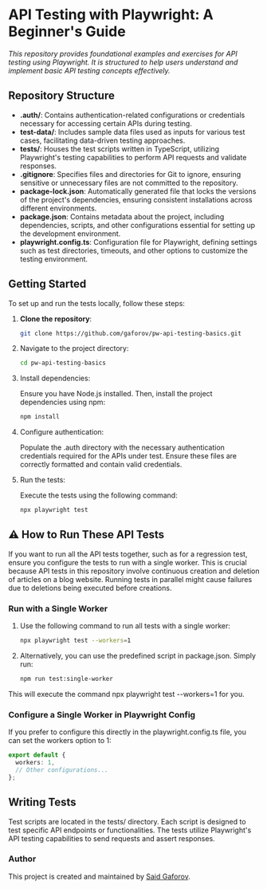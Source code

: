 # API Testing with Playwright: A Beginner's Guide

_This repository provides foundational examples and exercises for API testing using Playwright. It is structured to help users understand and implement basic API testing concepts effectively._

## Repository Structure

- **.auth/**: Contains authentication-related configurations or credentials necessary for accessing certain APIs during testing.
- **test-data/**: Includes sample data files used as inputs for various test cases, facilitating data-driven testing approaches.
- **tests/**: Houses the test scripts written in TypeScript, utilizing Playwright's testing capabilities to perform API requests and validate responses.
- **.gitignore**: Specifies files and directories for Git to ignore, ensuring sensitive or unnecessary files are not committed to the repository.
- **package-lock.json**: Automatically generated file that locks the versions of the project's dependencies, ensuring consistent installations across different environments.
- **package.json**: Contains metadata about the project, including dependencies, scripts, and other configurations essential for setting up the development environment.
- **playwright.config.ts**: Configuration file for Playwright, defining settings such as test directories, timeouts, and other options to customize the testing environment.

## Getting Started

To set up and run the tests locally, follow these steps:

1. **Clone the repository**:

   ```bash
   git clone https://github.com/gaforov/pw-api-testing-basics.git
   ```

2. Navigate to the project directory:
    ```bash
    cd pw-api-testing-basics
    ```
3. Install dependencies:

    Ensure you have Node.js installed. Then, install the project dependencies using npm:
    ```bash
    npm install
    ```
4. Configure authentication:

    Populate the .auth directory with the necessary authentication credentials required for the APIs under test. Ensure these files are correctly formatted and contain valid credentials.

5. Run the tests:

    Execute the tests using the following command:

    ```bash
    npx playwright test
    ```

## **⚠️ How to Run These API Tests**

If you want to run all the API tests together, such as for a regression test, ensure you configure the tests to run with a single worker. This is crucial because API tests in this repository involve continuous creation and deletion of articles on a blog website. Running tests in parallel might cause failures due to deletions being executed before creations.

### Run with a Single Worker
1. Use the following command to run all tests with a single worker:
    ```bash
    npx playwright test --workers=1
    ```
2. Alternatively, you can use the predefined script in package.json. Simply run:
    ```bash
    npm run test:single-worker
    ```
This will execute the command npx playwright test --workers=1 for you.

### Configure a Single Worker in Playwright Config
If you prefer to configure this directly in the playwright.config.ts file, you can set the workers option to 1:

```typescript
export default {
  workers: 1,
  // Other configurations...
};
```

## Writing Tests
Test scripts are located in the tests/ directory. Each script is designed to test specific API endpoints or functionalities. The tests utilize Playwright's API testing capabilities to send requests and assert responses.

### Author

This project is created and maintained by [Said Gaforov](https://github.com/gaforov).


